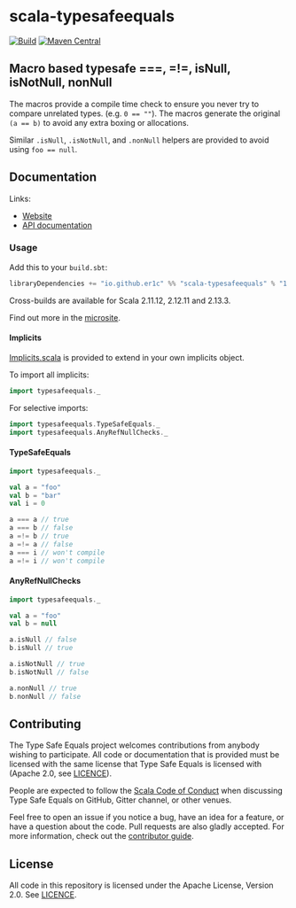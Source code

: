 # scala-typesafeequals

[![Build](https://github.com/er1c/scala-typesafeequals/workflows/Continuous%20Integration/badge.svg?branch=main)](https://github.com/er1c/scala-typesafeequals/actions?query=branch%3Amain+workflow%3A%22Continuous+Integration%22) [![Maven Central](https://maven-badges.herokuapp.com/maven-central/io.github.er1c/scala-typesafeequals_2.13/badge.svg)](https://maven-badges.herokuapp.com/maven-central/io.github.er1c/scala-typesafeequals_2.13)

## Macro based typesafe ===, =!=, isNull, isNotNull, nonNull

The macros provide a compile time check to ensure you never try to compare unrelated types. (e.g. `0 == ""`).  The macros generate the original `(a == b)` to avoid any extra boxing or allocations.

Similar `.isNull`, `.isNotNull`, and `.nonNull` helpers are provided to avoid using `foo == null`.

## Documentation

Links:

- [Website](https://er1c.github.io/scala-typesafeequals/)
- [API documentation](https://er1c.github.io/scala-typesafeequals/api/)

### Usage

Add this to your `build.sbt`:

```scala
libraryDependencies += "io.github.er1c" %% "scala-typesafeequals" % "1.0.0-RC1"
```

Cross-builds are available for Scala 2.11.12, 2.12.11 and 2.13.3.

Find out more in the [microsite](https://er1c.github.io/scala-typesafeequals).

#### Implicits

[Implicits.scala](core/shared/src/main/scala/typesafeequals/Implicits.scala) is provided to extend in your own implicits object.

To import all implicits:

```scala
import typesafeequals._
```

For selective imports:

```scala
import typesafeequals.TypeSafeEquals._
import typesafeequals.AnyRefNullChecks._
```

#### TypeSafeEquals

```scala
import typesafeequals._

val a = "foo"
val b = "bar"
val i = 0

a === a // true
a === b // false
a =!= b // true
a =!= a // false
a === i // won't compile
a =!= i // won't compile
```

#### AnyRefNullChecks

```scala
import typesafeequals._

val a = "foo"
val b = null

a.isNull // false
b.isNull // true

a.isNotNull // true
b.isNotNull // false

a.nonNull // true
b.nonNull // false
```

## Contributing

The Type Safe Equals project welcomes contributions from anybody wishing to participate.  All code or documentation that is provided must be licensed with the same license that Type Safe Equals is licensed with (Apache 2.0, see [LICENCE](./LICENSE.md)).

People are expected to follow the [Scala Code of Conduct](./CODE_OF_CONDUCT.md) when discussing Type Safe Equals on GitHub, Gitter channel, or other venues.

Feel free to open an issue if you notice a bug, have an idea for a feature, or have a question about the code. Pull requests are also gladly accepted. For more information, check out the [contributor guide](./CONTRIBUTING.md).

## License

All code in this repository is licensed under the Apache License, Version 2.0.  See [LICENCE](./LICENSE.md).
